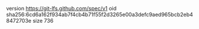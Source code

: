 version https://git-lfs.github.com/spec/v1
oid sha256:6cd6a162f934ab7f4cb4b71f55f2d3265e00a3defc9aed965bcb2eb48472703e
size 736
